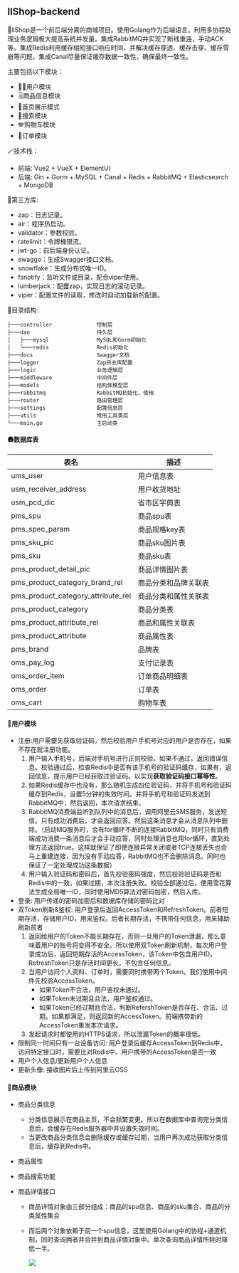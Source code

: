 ## llShop-backend

🍨llShop是一个前后端分离的商城项目。使用Golang作为后端语言。利用多协程处理业务逻辑极大提高系统并发量。集成RabbitMQ并实现了断线重连，手动ACK等。集成Redis利用缓存缩短接口响应时间，并解决缓存穿透、缓存击穿、缓存雪崩等问题。集成Canal尽量保证缓存数据一致性，确保最终一致性。

主要包括以下模块：

* 🧍🏻用户模块
* 🗒商品信息模块
* 📱首页展示模式
* 🔦搜索模块
* 🪗购物车模块
* 💸️订单模块

🪄技术栈：

* 前端: Vue2 + VueX + ElementUI
* 后端: Gin + Gorm + MySQL + Canal + Redis + RabbitMQ + Elasticsearch + MongoDB

🎨第三方库:

* zap：日志记录。
* air：程序热启动。
* validator：参数校验。
* ratelimit：令牌桶限流。
* jwt-go：前后端身份认证。
* swaggo：生成Swagger接口文档。
* snowflake：生成分布式唯一ID。
* fsnotify：监听文件或目录，配合viper使用。
* lumberjack：配置zap，实现日志的滚动记录。
* viper：配置文件的读取，修改时自动加载新的配置。

🎏目录结构:

~~~text
├───controller              控制层
├───dao                     持久层
│   ├───mysql               MySQL和Gorm初始化
│   └───redis               Redis初始化
├───docs                    Swagger文档
├───logger                  Zap日志库配置
├───logic                   业务逻辑层
├───middleware              中间件层
├───models                  结构体模型层
├───rabbitmq                RabbitMQ初始化、使用
├───router                  路由管理层
├───settings                配置信息层
├───utils                   常用工具类层
└───main.go                 主启动类
~~~
#### 🛖数据库表

| 表名                               | 描述                 |
| ---------------------------------- | -------------------- |
| ums_user                           | 用户信息表           |
| usm_receiver_address               | 用户收货地址         |
| usm_pcd_dic                        | 省市区字典表         |
| pms_spu                            | 商品spu表            |
| pms_spec_param                     | 商品规格key表        |
| pms_sku_pic                        | 商品sku图片表        |
| pms_sku                            | 商品sku表            |
| pms_product_detail_pic             | 商品详情图片表       |
| pms_product_category_brand_rel     | 商品分类和品牌关联表 |
| pms_product_category_attribute_rel | 商品分类和属性关联表 |
| pms_product_category               | 商品分类表           |
| pms_product_attribute_rel          | 商品和属性关联表     |
| pms_product_attribute              | 商品属性表           |
| pms_brand                          | 品牌表               |
| oms_pay_log                        | 支付记录表           |
| oms_order_item                     | 订单商品明细表       |
| oms_order                          | 订单表               |
| oms_cart                           | 购物车表             |




#### 🦉用户模块
* 注册:用户需要先获取验证码，然后校验用户手机号对应的用户是否存在，如果不存在就注册功能。
  1. 用户输入手机号，后端对手机号进行正则校验。如果不通过，返回错误信息。校验通过后，检查Redis中是否有该手机号的验证码缓存，如果有，返回信息，提示用户已经获取过验证码。以实现**获取验证码接口幂等性**。
  2. 如果Redis缓存中也没有，那么随机生成四位验证码，并将手机号和验证码缓存到Redis，设置5分钟的失效时间。并将手机号和验证码发送到RabbitMQ中，然后返回，本次请求结束。
  3. RabbitMQ消费端监听到队列中的消息后，调用阿里云SMS服务，发送短信。只有成功消费后，才会返回应答。然后这条消息才会从消息队列中删除。（启动MQ服务时，会有for循环不断的连接RabbitMQ，同时只有消费端成功消费一条消息后才会手动应答，同时处理消息也用for循环，直到处理方法返回true。这样就保证了即使连接异常关闭或者TCP连接丢失也会马上重建连接，因为没有手动应答，RabbitMQ也不会删除消息。同时也保证了一定处理成功这条数据）
  4. 用户输入验证码和密码后，首先校验密码强度，然后校验验证码是否和Redis中的一致，如果过期，本次注册失败。校验全部通过后，使用雪花算法生成全局唯一ID，同时使用MD5算法对密码加密，然后入库。
* 登录: 用户传递的密码加密后和数据库存储的密码比对
* 双Token刷新&鉴权: 用户登录后返回AccessToken和RefreshToken。前者短期存活，存储用户ID，用来鉴权。后者长期存活，不携带任何信息，用来辅助刷新前者
  	1. 返回给用户的Token不能长期存在，否则一旦用户的Token泄漏，那么意味着用户的账号将变得不安全。所以使用双Token刷新机制，每次用户登录成功后，返回短期存活的AccessToken，该Token中包含用户ID。RefreshToken只是存活时间更长，不包含任何信息。
   	2. 当用户访问个人资料、订单时，需要同时携带两个Token。我们使用中间件先校验AccessToken。
       * 如果Token不合法，用户鉴权未通过。
       * 如果Token未过期且合法，用户鉴权通过。
       * 如果Token已经过期且合法，判断RefershToken是否存在、合法、过期。如果都满足，则返回新的AccessToken。前端携带新的AccessToken重发本次请求。
   	3. 发起请求时都使用的HTTPS请求，所以泄漏Token的概率很低。
* 限制同一时间只有一台设备访问: 用户登录后缓存AccessToken到Redis中，访问特定接口时，需要比对Redis中、用户携带的AccessToken是否一致
* 用户个人信息/更新用户个人信息
* 更新头像: 接收图片后上传到阿里云OSS

#### 🦦商品模块
* 商品分类信息

  * 分类信息展示在商品主页，不会频繁变更。所以在数据库中查询完分类信息后，会缓存在Redis服务器中并设置失效时间。
  * 当更改商品分类信息会删除缓存或缓存过期，当用户再次成功获取分类信息后，缓存到Redis中。

* 商品属性

* 商品搜索功能

* 商品详情接口

  * 商品详情对象由三部分组成：商品的spu信息、商品的sku集合、商品的分类属性集合

  * 而后两个对象依赖于前一个spu信息，这里使用Golang中的协程+通道机制，同时查询两者并合并到商品详情对象中。单次查询商品详情所耗时降低一半。

    ![](https://richarli.oss-cn-beijing.aliyuncs.com/images/075316b978447d62027e0f41b3998d8.jpg)

